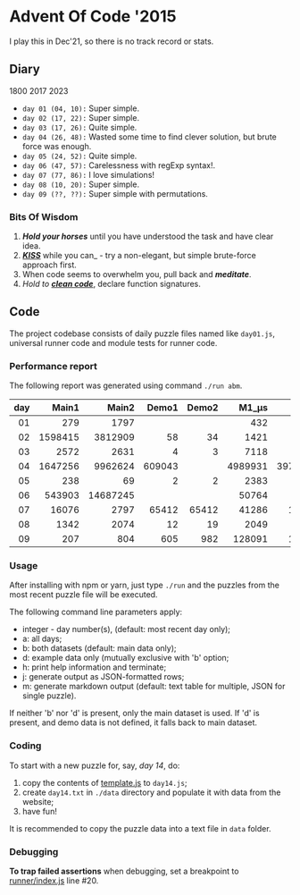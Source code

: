 # Advent Of Code '2015

I play this in Dec'21, so there is no track record or stats.

## Diary
1800 2017 2023

* `day 01 (04, 10):` Super simple.
* `day 02 (17, 22):` Super simple.
* `day 03 (17, 26):` Quite simple.
* `day 04 (26, 48):` Wasted some time to find clever solution, but brute force was enough.
* `day 05 (24, 52):` Quite simple.
* `day 06 (47, 57):` Carelessness with regExp syntax!.
* `day 07 (77, 86):` I love simulations!
* `day 08 (10, 20):` Super simple.
* `day 09 (??, ??):` Super simple with permutations.

### Bits Of Wisdom
1. _**Hold your horses**_ until you have understood the task and have clear idea.
1. [_**KISS**_](https://en.wikipedia.org/wiki/KISS_principle) while you can_ -
   try a non-elegant, but simple brute-force approach first.
1. When code seems to overwhelm you, pull back and _**meditate**_.
1. _Hold to [**clean code**](https://en.wikipedia.org/wiki/Robert_C._Martin)_,
   declare function signatures.

## Code
The project codebase consists of daily puzzle files named like `day01.js`, universal runner code
and module tests for runner code.

### Performance report
The following report was generated using command `./run abm`.

| day|Main1|Main2|Demo1|Demo2|M1_µs|M2_µs|D1_µs|D2_µs|
|---:|---:|---:|---:|---:|---:|---:|---:|---:|
|01|279|1797| | |432|98| | |
|02|1598415|3812909|58|34|1421|1239|94|83|
|03|2572|2631|4|3|7118|6087|74|61|
|04|1647256|9962624|609043| |4989931|39786213|2988310| |
|05|238|69|2|2|2383|4757|189|156|
|06|543903|14687245| | |50764|63036| | |
|07|16076|2797|65412|65412|41286|111607|213|241|
|08|1342|2074|12|19|2049|2480|125|146|
|09|207|804|605|982|128091|140686|325|127|

### Usage

After installing with npm or yarn, just type `./run` and the puzzles from the most
recent puzzle file will be executed.

The following command line parameters apply:

* integer - day number(s), (default: most recent day only);
* a: all days;
* b: both datasets (default: main data only);
* d: example data only (mutually exclusive with 'b' option;
* h: print help information and terminate;
* j: generate output as JSON-formatted rows;
* m: generate markdown output (default: text table for multiple, JSON for single puzzle).

If neither 'b' nor 'd' is present, only the main dataset is used. If 'd' is present, and demo data
is not defined, it falls back to main dataset.

### Coding

To start with a new puzzle for, say, _day 14_, do:
1. copy the contents of [template.js](./template.js) to `day14.js`;
1. create `day14.txt` in `./data` directory and populate it with data from the website;
1. have fun!

It is recommended to copy the puzzle data into a text file in `data` folder.

### Debugging

**To trap failed assertions** when debugging, set a breakpoint to
[runner/index.js](./runner/index.js) line #20.
